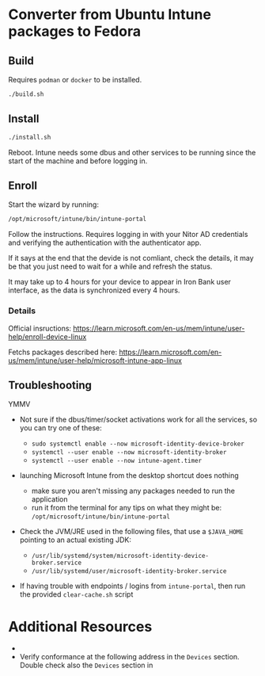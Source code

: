 # Converter from Ubuntu Intune packages to Fedora

## Build

Requires `podman` or `docker` to be installed.

```bash
./build.sh
```

## Install

```bash
./install.sh
```

Reboot. Intune needs some dbus and other services to be running since the start of the machine and before logging in.

## Enroll

Start the wizard by running:

```bash
/opt/microsoft/intune/bin/intune-portal
```

Follow the instructions. Requires logging in with your Nitor AD credentials and verifying the authentication with the authenticator app.

If it says at the end that the devide is not comliant, check the details, it may be that you just need to wait for a while and refresh the status.

It may take up to 4 hours for your device to appear in Iron Bank user interface, as the data is synchronized every 4 hours.

### Details

Official insructions: <https://learn.microsoft.com/en-us/mem/intune/user-help/enroll-device-linux>

Fetchs packages described here: <https://learn.microsoft.com/en-us/mem/intune/user-help/microsoft-intune-app-linux>

## Troubleshooting

YMMV

* Not sure if the dbus/timer/socket activations work for all the services, so you can try one of these:
  * `sudo systemctl enable --now microsoft-identity-device-broker`
  * `systemctl --user enable --now microsoft-identity-broker`
  * `systemctl --user enable --now intune-agent.timer`

* launching Microsoft Intune from the desktop shortcut does nothing
  * make sure you aren't missing any packages needed to run the application
  * run it from the terminal for any tips on what they might be: `/opt/microsoft/intune/bin/intune-portal`
* Check the JVM/JRE used in the following files, that use a `$JAVA_HOME` pointing to an actual existing JDK:
  * `/usr/lib/systemd/system/microsoft-identity-device-broker.service` 
  * `/usr/lib/systemd/user/microsoft-identity-broker.service`
* If having trouble with endpoints / logins from `intune-portal`, then run the provided `clear-cache.sh` script

# Additional Resources
- [](https://github.com/recolic/microsoft-intune-archlinux/issues/8)
- Verify conformance at the following address [](https://entra.microsoft.com/) in the `Devices` section. Double check also the `Devices` section in [](https://myaccount.microsoft.com)
